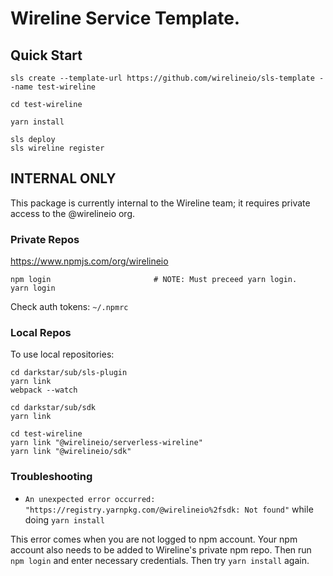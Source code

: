 # Wireline Service Template.


## Quick Start

~~~~
sls create --template-url https://github.com/wirelineio/sls-template --name test-wireline

cd test-wireline

yarn install

sls deploy
sls wireline register
~~~~


## INTERNAL ONLY

This package is currently internal to the Wireline team; it requires private access to the @wirelineio org.


### Private Repos

https://www.npmjs.com/org/wirelineio

~~~~
npm login                       # NOTE: Must preceed yarn login.
yarn login
~~~~

Check auth tokens: `~/.npmrc`


### Local Repos

To use local repositories:

~~~~
cd darkstar/sub/sls-plugin
yarn link
webpack --watch

cd darkstar/sub/sdk
yarn link

cd test-wireline
yarn link "@wirelineio/serverless-wireline"
yarn link "@wirelineio/sdk"
~~~~


### Troubleshooting

- `An unexpected error occurred: "https://registry.yarnpkg.com/@wirelineio%2fsdk: Not found"` while doing `yarn install`

This error comes when you are not logged to npm account. Your npm account also needs to be added to Wireline's private npm repo. Then run `npm login` and enter necessary credentials. Then try `yarn install` again.
